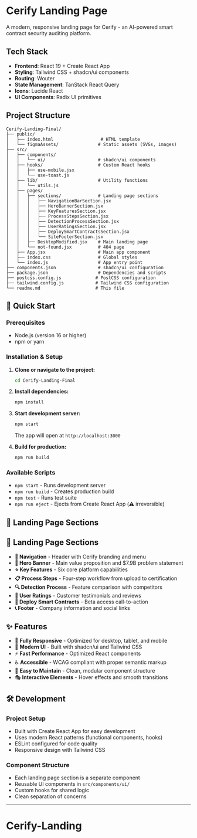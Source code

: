 # Cerify Landing Page

A modern, responsive landing page for Cerify - an AI-powered smart contract security auditing platform.

## Tech Stack

- **Frontend**: React 19 + Create React App
- **Styling**: Tailwind CSS + shadcn/ui components
- **Routing**: Wouter
- **State Management**: TanStack React Query
- **Icons**: Lucide React
- **UI Components**: Radix UI primitives

## Project Structure

```
Cerify-Landing-Final/
├── public/
│   ├── index.html                  # HTML template
│   └── figmaAssets/               # Static assets (SVGs, images)
├── src/
│   ├── components/
│   │   └── ui/                    # shadcn/ui components
│   ├── hooks/                     # Custom React hooks
│   │   ├── use-mobile.jsx
│   │   └── use-toast.js
│   ├── lib/                       # Utility functions
│   │   └── utils.js
│   ├── pages/
│   │   ├── sections/              # Landing page sections
│   │   │   ├── NavigationBarSection.jsx
│   │   │   ├── HeroBannerSection.jsx
│   │   │   ├── KeyFeaturesSection.jsx
│   │   │   ├── ProcessStepsSection.jsx
│   │   │   ├── DetectionProcessSection.jsx
│   │   │   ├── UserRatingsSection.jsx
│   │   │   ├── DeploySmartContractsSection.jsx
│   │   │   └── SiteFooterSection.jsx
│   │   ├── DesktopModified.jsx    # Main landing page
│   │   └── not-found.jsx          # 404 page
│   ├── App.jsx                    # Main app component
│   ├── index.css                  # Global styles
│   └── index.js                   # App entry point
├── components.json                # shadcn/ui configuration
├── package.json                   # Dependencies and scripts
├── postcss.config.js             # PostCSS configuration
├── tailwind.config.js            # Tailwind CSS configuration
└── readme.md                     # This file
```
## 🚀 Quick Start

### Prerequisites
- Node.js (version 16 or higher)
- npm or yarn

### Installation & Setup

1. **Clone or navigate to the project:**
   ```bash
   cd Cerify-Landing-Final
   ```

2. **Install dependencies:**
   ```bash
   npm install
   ```

3. **Start development server:**
   ```bash
   npm start
   ```
   
   The app will open at `http://localhost:3000`

4. **Build for production:**
   ```bash
   npm run build
   ```

### Available Scripts

- `npm start` - Runs development server
- `npm run build` - Creates production build
- `npm test` - Runs test suite
- `npm run eject` - Ejects from Create React App (⚠️ irreversible)

## 📱 Landing Page Sections

## 📱 Landing Page Sections

- **🧭 Navigation** - Header with Cerify branding and menu
- **🎯 Hero Banner** - Main value proposition and $7.9B problem statement
- **⭐ Key Features** - Six core platform capabilities
- **📋 Process Steps** - Four-step workflow from upload to certification
- **🔍 Detection Process** - Feature comparison with competitors
- **💬 User Ratings** - Customer testimonials and reviews
- **🚀 Deploy Smart Contracts** - Beta access call-to-action
- **📞 Footer** - Company information and social links

## ✨ Features

- 📱 **Fully Responsive** - Optimized for desktop, tablet, and mobile
- 🎨 **Modern UI** - Built with shadcn/ui and Tailwind CSS
- ⚡ **Fast Performance** - Optimized React components
- ♿ **Accessible** - WCAG compliant with proper semantic markup
- 🔧 **Easy to Maintain** - Clean, modular component structure
- 🎭 **Interactive Elements** - Hover effects and smooth transitions

## 🛠️ Development

### Project Setup
- Built with Create React App for easy development
- Uses modern React patterns (functional components, hooks)
- ESLint configured for code quality
- Responsive design with Tailwind CSS

### Component Structure
- Each landing page section is a separate component
- Reusable UI components in `src/components/ui/`
- Custom hooks for shared logic
- Clean separation of concerns

---
# Cerify-Landing
